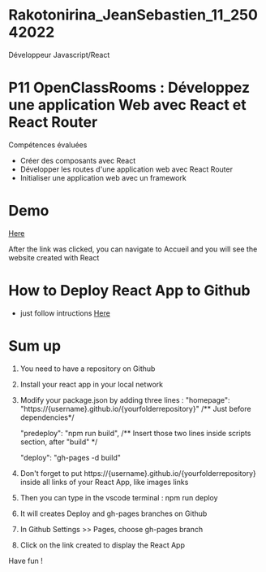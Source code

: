 # Rakotonirina_JeanSebastien_11_25042022
Développeur Javascript/React 

# P11 OpenClassRooms : Développez une application Web avec React et React Router
Compétences évaluées
- Créer des composants avec React
- Développer les routes d'une application web avec React Router
- Initialiser une application web avec un framework
# Demo
[Here](https://jsr029.github.io/Rakotonirina_JeanSebastien_11_25042022/)

After the link was clicked, you can navigate to Accueil and you will see the website created with React

# How to Deploy React App to Github
- just follow intructions [Here](https://www.c-sharpcorner.com/article/how-to-deploy-react-application-on-github-pages/)

# Sum up
1. You need to have a repository on Github
2. Install your react app in your local network
3. Modify your package.json by adding three lines :
   "homepage": "https://{username}.github.io/{yourfolderrepository}" /** Just before dependencies*/
   
   "predeploy": "npm run build", /** Insert those two lines inside scripts section, after "build" */
   
   "deploy": "gh-pages -d build"
   
4. Don't forget to put https://{username}.github.io/{yourfolderrepository} inside all links of your React App, like images links
5. Then you can type in the vscode terminal : npm run deploy
6. It will creates Deploy and gh-pages branches on Github
7. In Github Settings >> Pages, choose gh-pages branch
8. Click on the link created to display the React App

Have fun !
